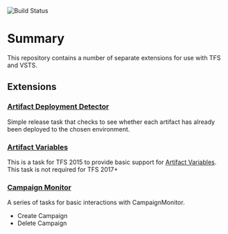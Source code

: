 ![Build Status](https://gregpakes.visualstudio.com/_apis/public/build/definitions/3f3d37d4-5325-48f7-bf0c-c59a7fcaf4cd/12/badge)

# Summary

This repository contains a number of separate extensions for use with TFS and VSTS.

## Extensions

### [Artifact Deployment Detector](https://github.com/gregpakes/vsts.extensions/tree/master/Extensions/ArtifactDeploymentDetector)

Simple release task that checks to see whether each artifact has already been deployed to the chosen environment.

### [Artifact Variables](https://github.com/gregpakes/vsts.extensions/tree/master/Extensions/ArtifactVariables)

This is a task for TFS 2015 to provide basic support for [Artifact Variables](https://www.visualstudio.com/en-us/docs/release/author-release-definition/understanding-artifacts#artifact-variables).  This task is not required for TFS 2017+

### [Campaign Monitor](https://github.com/gregpakes/vsts.extensions/tree/master/Extensions/CampaignMonitor)

A series of tasks for basic interactions with CampaignMonitor.

- Create Campaign
- Delete Campaign
